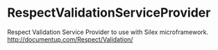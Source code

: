 RespectValidationServiceProvider
================================

Respect Validation Service Provider to use with Silex microframework. http://documentup.com/Respect/Validation/
